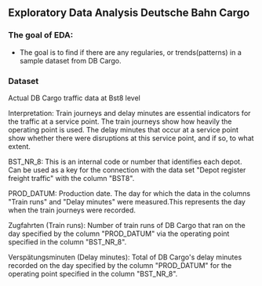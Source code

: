 
## Exploratory Data Analysis Deutsche Bahn Cargo


### The goal of EDA:
- The goal is to find if there are any regularies, or trends(patterns) in a sample dataset from DB Cargo.

### Dataset

Actual DB Cargo traffic data at Bst8 level

Interpretation: Train journeys and delay minutes are essential indicators for the traffic at a service point. The train journeys show how heavily the operating point is used. The delay minutes that occur at a service point show whether there were disruptions at this service point, and if so, to what extent.

BST_NR_8: This is an internal code or number that identifies each depot. Can be used as a key for the connection with the data set "Depot register freight traffic" with the column "BST8".

PROD_DATUM: Production date. The day for which the data in the columns "Train runs" and "Delay minutes" were measured.This represents the day when the train journeys were recorded.

Zugfahrten (Train runs): Number of train runs of DB Cargo that ran on the day specified by the column "PROD_DATUM" via the operating point specified in the column "BST_NR_8".

Verspätungsminuten (Delay minutes): Total of DB Cargo's delay minutes recorded on the day specified by the column "PROD_DATUM" for the operating point specified in the column "BST_NR_8".



